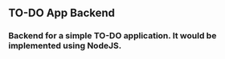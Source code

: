 ## TO-DO App Backend

### Backend for a simple TO-DO application. It would be implemented using NodeJS.
